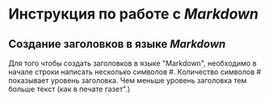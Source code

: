 # Инструкция по работе с *Markdown*

## Создание заголовков в языке *Markdown*
Для того чтобы создать заголовков в языке "Markdown", необходимо в начале строки написать несколько символов #. Количество символов # показывает уровень заголовка. Чем меньше уровень заголовка тем больше текст (как в печате газет".)